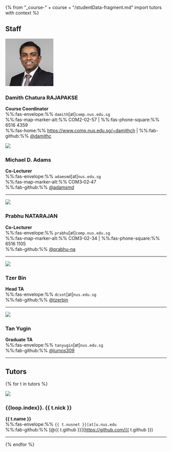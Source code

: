 {% from "_course-" + course + "/studentData-fragment.md" import tutors with context %}

## Staff

<div id="Damith" class="container">
  <div class="row bt-2">
    <div class="col-3">

<img src="images/damith.png" width="150" class="mt-1 rounded"/>
    </div>
    <div class="col">

### **Damith** Chatura RAJAPAKSE

**Course Coordinator**<br>
%%:fas-envelope:%% `damith`[at]`comp.nus.edu.sg`<br>
%%:fas-map-marker-alt:%% COM2-02-57 | %%:fas-phone-square:%% 6516 4359<br>
%%:fas-home:%% https://www.comp.nus.edu.sg/~damithch | %%:fab-github:%% [@damithc](https://github.com/damithc)
    </div>
  </div>
</div>


<div id="Michael" class="container">
  <div class="row bt-2">
    <div class="col-3">

<img src="{{ url_course_gihub_io }}/tutor-photos/adamsmd.png" width="150" onerror="this.src='images/placeholder-large.png';" class="mt-1 rounded">
    </div>
    <div class="col">

### **Michael** D. Adams

**Co-Lecturer**<br>
%%:fas-envelope:%% `adamsmd`[at]`nus.edu.sg`<br>
%%:fas-map-marker-alt:%% COM3‐02‐47<br>
%%:fab-github:%% [@adamsmd](https://github.com/adamsmd)

</div>
</div>
</div>

-----------------------------

<div id="Prabhu" class="container">
  <div class="row bt-2">
    <div class="col-3">

<img src="{{ url_course_gihub_io }}/tutor-photos/prabhu-na.png" width="150" onerror="this.src='images/placeholder-large.png';" class="mt-1 rounded">
    </div>
    <div class="col">

### **Prabhu** NATARAJAN

**Co-Lecturer**<br>
%%:fas-envelope:%% `prabhu`[at]`comp.nus.edu.sg`<br>
%%:fas-map-marker-alt:%% COM3-02-34 | %%:fas-phone-square:%% 6516 1105<br>
%%:fab-github:%% [@prabhu-na](https://github.com/prabhu-na)

</div>
</div>
</div>

<!--
-----------------------------

<div id="Ganesh" class="container">
  <div class="row bt-2">
    <div class="col-3">


<img src="{{ url_course_gihub_io }}/tutor-photos/ganeshniyer.png" width="150" onerror="this.src='images/placeholder-large.png';" class="mt-1 rounded">
    </div>
    <div class="col">

### **Ganesh** Neelakanta Iyer

**Lecturer**<br>
%%:fas-envelope:%% `gni`[at]`nus.edu.sg`<br>
%%:fas-map-marker-alt:%% COM2-03-55 | %%:fas-phone-square:%% 6601 7601<br>
%%:fab-github:%% [@ganeshniyer](https://github.com/ganeshniyer)

</div>
</div>
</div>

-----------------------------

<div id="Eric" class="container">
<div class="row bt-2">
<div class="col-3">


<img src="{{ url_course_gihub_io }}/tutor-photos/eric-vader.png" width="150" onerror="this.src='images/placeholder-large.png';" class="mt-1 rounded">
</div>
<div class="col">

### Han Liang Wee **Eric**

**Lecturer**<br>
%%:fas-envelope:%% `eric_han`[at]`nus.edu.sg`<br>
%%:fas-map-marker-alt:%% COM2-03-26 | %%:fas-phone-square:%% 6601 7639<br>
%%:fab-github:%% [@eric-vader](https://github.com/eric-vader)

</div>
</div>
</div>


-->
-----------------------------

<div id="Tzer-Bin" class="container">
  <div class="row bt-2">
    <div class="col-3">

<img src="{{ url_course_gihub_io }}/tutor-photos/tzerbin.png" width="150" onerror="this.src='images/placeholder-large.png';" class="mt-1 rounded">
    </div>
    <div class="col">

### **Tzer Bin**

**Head TA**<br>
%%:fas-envelope:%% `dcsnt`[at]`nus.edu.sg`<br>
%%:fab-github:%% [@tzerbin](https://github.com/tzerbin)
    </div>
  </div>
</div>

-----------------------------

<div id="Yugin" class="container">
  <div class="row bt-2">
    <div class="col-3">

<img src="{{ url_course_gihub_io }}/tutor-photos/lumos309.png" width="150" onerror="this.src='images/placeholder-large.png';" class="mt-1 rounded">
    </div>
    <div class="col">

### **Tan Yugin**

**Graduate TA**<br>
%%:fas-envelope:%% `tanyugin`[at]`nus.edu.sg`<br>
%%:fab-github:%% [@lumos309](https://github.com/lumos309)
    </div>
  </div>
</div>

------------------------

## Tutors
{% for t in tutors %}
<div id="{{ t.nick | replace(" ", "-") }}" class="container">
  <div class="row bt-2">
    <div class="col-3">

<img src="{{ url_course_gihub_io }}/tutor-photos/{{ t.github | lower }}.png" width="150" onerror="this.src='images/placeholder-large.png';" class="mt-1 rounded">
    </div>
    <div class="col">

### {{loop.index}}. {{ t.nick }}

**{{ t.name }}**<br>
%%:fas-envelope:%% `{{ t.nusnet }}[at]u.nus.edu`<br>
%%:fab-github:%% [@{{ t.github }}](https://github.com/{{ t.github }})
    </div>
  </div>
</div>

-----------------------------------------
{% endfor %}
